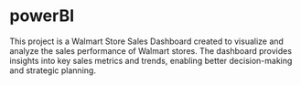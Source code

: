 # powerBI

This project is a Walmart Store Sales Dashboard created to visualize and analyze the sales performance of Walmart stores. The dashboard provides insights into key sales metrics and trends, enabling better decision-making and strategic planning.
